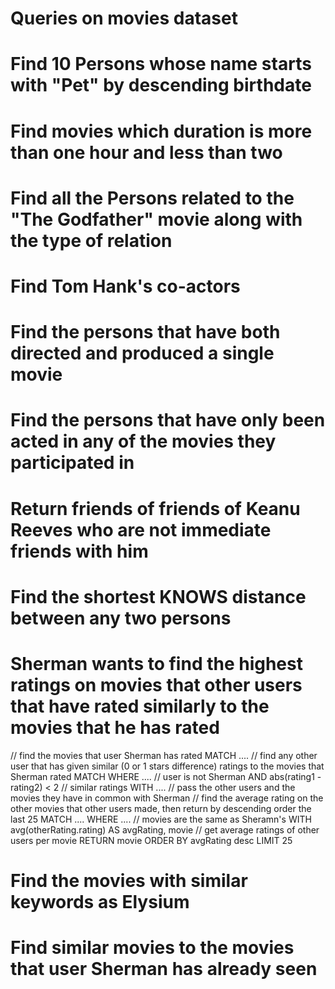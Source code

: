 Queries on movies dataset
=========================

# Find 10 Persons whose name starts with "Pet" by descending birthdate


# Find movies which duration is more than one hour and less than two


# Find all the Persons related to the "The Godfather" movie along with the type of relation


# Find Tom Hank's co-actors


# Find the persons that have both directed and produced a single movie


# Find the persons that have only been acted in any of the movies they participated in


# Return friends of friends of Keanu Reeves who are not immediate friends with him


# Find the shortest KNOWS distance between any two persons


# Sherman wants to find the highest ratings on movies that other users that have rated similarly to the movies that he has rated

// find the movies that user Sherman has rated
MATCH ....
// find any other user that has given similar (0 or 1 stars difference) ratings to the movies that Sherman rated
MATCH
WHERE  .... // user is not Sherman
AND abs(rating1 - rating2) < 2 // similar ratings
WITH .... // pass the other users and the movies they have in common with Sherman
// find the average rating on the other movies that other users made, then return by descending order the last 25
MATCH ....
WHERE .... // movies are the same as Sheramn's
WITH avg(otherRating.rating) AS avgRating, movie // get average ratings of other users per movie
RETURN movie
ORDER BY avgRating desc
LIMIT 25

# Find the movies with similar keywords as Elysium



# Find similar movies to the movies that user Sherman has already seen

